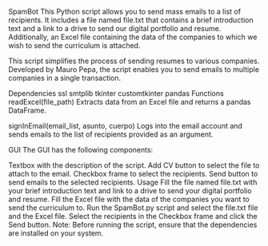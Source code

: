 SpamBot
This Python script allows you to send mass emails to a list of recipients. It includes a file named file.txt that contains a brief introduction text and a link to a drive to send our digital portfolio and resume. Additionally, an Excel file containing the data of the companies to which we wish to send the curriculum is attached.

This script simplifies the process of sending resumes to various companies. Developed by Mauro Pepa, the script enables you to send emails to multiple companies in a single transaction.

Dependencies
ssl
smtplib
tkinter
customtkinter
pandas
Functions
readExcel(file_path)
Extracts data from an Excel file and returns a pandas DataFrame.

signInEmail(email_list, asunto, cuerpo)
Logs into the email account and sends emails to the list of recipients provided as an argument.

GUI
The GUI has the following components:

Textbox with the description of the script.
Add CV button to select the file to attach to the email.
Checkbox frame to select the recipients.
Send button to send emails to the selected recipients.
Usage
Fill the file named file.txt with your brief introduction text and link to a drive to send your digital portfolio and resume.
Fill the Excel file with the data of the companies you want to send the curriculum to.
Run the SpamBot.py script and select the file.txt file and the Excel file.
Select the recipients in the Checkbox frame and click the Send button.
Note: Before running the script, ensure that the dependencies are installed on your system.
